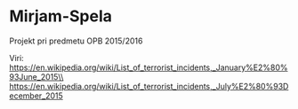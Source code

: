 # Mirjam-Spela
Projekt pri predmetu OPB 2015/2016

Viri:
https://en.wikipedia.org/wiki/List_of_terrorist_incidents,_January%E2%80%93June_2015\\
https://en.wikipedia.org/wiki/List_of_terrorist_incidents,_July%E2%80%93December_2015
